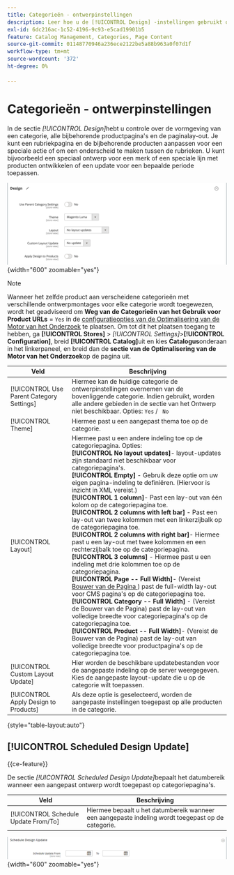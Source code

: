```yaml
---
title: Categorieën - ontwerpinstellingen
description: Leer hoe u de [!UICONTROL Design] -instellingen gebruikt om de vormgeving van een categorie, alle bijbehorende productpagina's en de pagina-indeling te definiëren.
exl-id: 6dc216ac-1c52-4196-9c93-e5cad19901b5
feature: Catalog Management, Categories, Page Content
source-git-commit: 01148770946a236ece2122be5a88b963a0f07d1f
workflow-type: tm+mt
source-wordcount: '372'
ht-degree: 0%

---
```


# Categorieën - ontwerpinstellingen

In de sectie _[!UICONTROL Design]_&#x200B;hebt u controle over de vormgeving van een categorie, alle bijbehorende productpagina&#39;s en de paginalay-out. Je kunt een rubriekpagina en de bijbehorende producten aanpassen voor een speciale actie of om een onderscheid te maken tussen de rubrieken. U kunt bijvoorbeeld een speciaal ontwerp voor een merk of een speciale lijn met producten ontwikkelen of een update voor een bepaalde periode toepassen.

![&#x200B; montages van het Ontwerp voor een categorie &#x200B;](./assets/category-design.png){width="600" zoomable="yes"}

>[!NOTE]
>
>Wanneer het zelfde product aan verscheidene categorieën met verschillende ontwerpmontages voor elke categorie wordt toegewezen, wordt het geadviseerd om **Weg van de Categorieën van het Gebruik voor Product URLs** = `Yes` in de [&#x200B; configuratieopties van de Optimalisering van de Motor van het Onderzoek &#x200B;](../configuration-reference/catalog/catalog.md#search-engine-optimization) te plaatsen. Om tot dit het plaatsen toegang te hebben, ga **[!UICONTROL Stores]** > _[!UICONTROL Settings]_>**[!UICONTROL Configuration]**, breid **[!UICONTROL Catalog]**&#x200B;uit en kies **Catalogus**&#x200B;onderaan in het linkerpaneel, en breid dan de **sectie van de Optimalisering van de Motor van het Onderzoek**&#x200B;op de pagina uit.

| Veld | Beschrijving |
|--- |--- |
| [!UICONTROL Use Parent Category Settings] | Hiermee kan de huidige categorie de ontwerpinstellingen overnemen van de bovenliggende categorie. Indien gebruikt, worden alle andere gebieden in de sectie van het Ontwerp niet beschikbaar. Opties: `Yes` / ` No` |
| [!UICONTROL Theme] | Hiermee past u een aangepast thema toe op de categorie. |
| [!UICONTROL Layout] | Hiermee past u een andere indeling toe op de categoriepagina. Opties: <br/>**[!UICONTROL No layout updates]**- layout-updates zijn standaard niet beschikbaar voor categoriepagina&#39;s.<br/>**[!UICONTROL Empty]** - Gebruik deze optie om uw eigen pagina-indeling te definiëren. (Hiervoor is inzicht in XML vereist.) <br/>**[!UICONTROL 1 column]**- Past een lay-out van één kolom op de categoriepagina toe.<br/>**[!UICONTROL 2 columns with left bar]** - Past een lay-out van twee kolommen met een linkerzijbalk op de categoriepagina toe. <br/>**[!UICONTROL 2 columns with right bar]**- Hiermee past u een lay-out met twee kolommen en een rechterzijbalk toe op de categoriepagina.<br/>**[!UICONTROL 3 columns]** - Hiermee past u een indeling met drie kolommen toe op de categoriepagina.<br/>**[!UICONTROL Page -- Full Width]**- (Vereist [&#x200B; Bouwer van de Pagina &#x200B;](../page-builder/introduction.md)) past de full-width lay-out voor CMS pagina&#39;s op de categoriepagina toe.<br/>**[!UICONTROL Category -- Full Width]** - (Vereist de Bouwer van de Pagina) past de lay-out van volledige breedte voor categoriepagina&#39;s op de categoriepagina toe. <br/>**[!UICONTROL Product -- Full Width]**- (Vereist de Bouwer van de Pagina) past de lay-out van volledige breedte voor productpagina&#39;s op de categoriepagina toe. |
| [!UICONTROL Custom Layout Update] | Hier worden de beschikbare updatebestanden voor de aangepaste indeling op de server weergegeven. Kies de aangepaste layout-update die u op de categorie wilt toepassen. |
| [!UICONTROL Apply Design to Products] | Als deze optie is geselecteerd, worden de aangepaste instellingen toegepast op alle producten in de categorie. |

{style="table-layout:auto"}

## [!UICONTROL Scheduled Design Update]

{{ce-feature}}

De sectie _[!UICONTROL Scheduled Design Update]_&#x200B;bepaalt het datumbereik wanneer een aangepast ontwerp wordt toegepast op categoriepagina&#39;s.

| Veld | Beschrijving |
|--- |--- |
| [!UICONTROL Schedule Update From/To] | Hiermee bepaalt u het datumbereik wanneer een aangepaste indeling wordt toegepast op de categorie. |

![&#x200B; Geplande Update van het Ontwerp &#x200B;](./assets/category-scheduled-design-update.png){width="600" zoomable="yes"}
